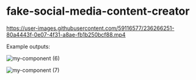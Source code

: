 ﻿# fake-social-media-content-creator

https://user-images.githubusercontent.com/59116577/236266251-80a4443f-0e07-4f31-a8ae-fb1b250bcf88.mp4

Example outputs:

![my-component (6)](https://user-images.githubusercontent.com/59116577/236267521-7f4395bc-5103-42e5-9059-e004193bc47c.png)

![my-component (7)](https://user-images.githubusercontent.com/59116577/236268333-1da8afef-ae23-437c-8f67-b4f2224a06d8.png)



